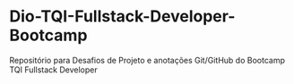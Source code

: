 # Dio-TQI-Fullstack-Developer-Bootcamp
Repositório para Desafios de Projeto e anotações Git/GitHub do Bootcamp TQI Fullstack Developer
